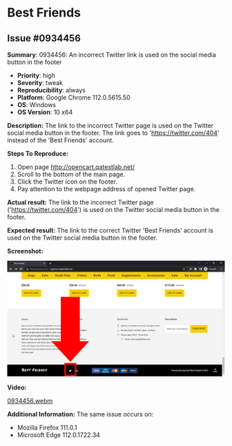 # Best Friends

## Issue #0934456

**Summary**: 0934456: An incorrect Twitter link is used on the social media button in the footer

- **Priority**: high
- **Severity**: tweak
- **Reproducibility**: always
- **Platform**: Google Chrome 112.0.5615.50
- **OS**: Windows
- **OS Version**: 10 x64

**Description:** The link to the incorrect Twitter page is used on the Twitter social media button in the footer. The link goes to 'https://twitter.com/404' instead of the 'Best Friends' account.

**Steps To Reproduce:**

1. Open page http://opencart.qatestlab.net/
2. Scroll to the bottom of the main page.
3. Click the Twitter icon on the footer.
4. Pay attention to the webpage address of opened Twitter page.

**Actual result:** The link to the incorrect Twitter page ('https://twitter.com/404') is used on the Twitter social media button in the footer.

**Expected result:** The link to the correct Twitter 'Best Friends' account is used on the Twitter social media button in the footer.

**Screenshot:**

![0934456](0934456.jpg)

**Video:**

[0934456.webm](0934456.webm)

**Additional Information:** The same issue occurs on:

- Mozilla Firefox 111.0.1
- Microsoft Edge 112.0.1722.34
